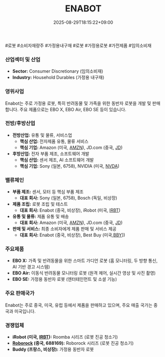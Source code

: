 ﻿---
title: "ENABOT"
date: 2025-08-29T18:15:22+09:00
lastmod: 2025-08-29T18:15:22+09:00
type: docs
sidebar:
  open: true
weight: 313
---
<div style="display:none">
  <meta property="article:published_time" content="2025-08-29T09:15:22Z" />
  <meta property="article:modified_time" content="2025-08-29T09:15:22Z" />
</div>
#로봇 #소비자재량주 #가정용내구재 #로봇 #가정용로봇 #가전제품 #임의소비재

### 산업섹터 및 산업

- **Sector:** Consumer Discretionary (임의소비재)
- **Industry:** Household Durables (가정용 내구재)

### 영위사업

Enabot는 주로 가정용 로봇, 특히 반려동물 및 가족을 위한 동반자 로봇을 개발 및 판매합니다. 주요 제품으로는 EBO X, EBO Air, EBO SE 등이 있습니다.

### 전방/후방산업

- **전방산업:** 유통 및 물류, 서비스업
    - **핵심 산업:** 전자제품 유통, 물류 서비스
    - **핵심 기업:** Amazon (미국, [AMZN](/company-analysis/amzn/)), JD.com (중국, [JD](/company-analysis/jd/))
- **후방산업:** 전자 부품 제조, 소프트웨어 개발
    - **핵심 산업:** 센서 제조, AI 소프트웨어 개발
    - **핵심 기업:** Sony (일본, 6758), NVIDIA (미국, [NVDA](/company-analysis/nvda/))

### 밸류체인

- **부품 제조:** 센서, 모터 등 핵심 부품 제조
    - **대표 회사:** Sony (일본, 6758), Bosch (독일, 비상장)
- **제품 조립:** 로봇 조립 및 테스트
    - **대표 회사:** Enabot (중국, 비상장), iRobot (미국, [IRBT](/company-analysis/irbt/))
- **유통 및 물류:** 제품 유통 및 배송
    - **대표 회사:** Amazon (미국, [AMZN](/company-analysis/amzn/)), JD.com (중국, [JD](/company-analysis/jd/))
- **판매 및 서비스:** 최종 소비자에게 제품 판매 및 서비스 제공
    - **대표 회사:** Enabot (중국, 비상장), Best Buy (미국,[BBY](/company-analysis/bby/)])

### 주요제품

- **EBO X:** 가족 및 반려동물을 위한 스마트 가디언 로봇 (홈 모니터링, 두 방향 통신, AI 기반 경고 시스템)
- **EBO Air:** 이동식 반려동물 모니터링 로봇 (원격 제어, 실시간 영상 및 사진 촬영)
- **EBO SE:** 가정용 동반자 로봇 (엔터테인먼트 및 소셜 기능)

### 주요 판매국가

Enabot는 주로 중국, 미국, 유럽 등에서 제품을 판매하고 있으며, 주요 매출 국가는 중국과 미국입니다.

### 경쟁업체

- **iRobot (미국, [IRBT](/company-analysis/irbt/)):** Roomba 시리즈 (로봇 진공 청소기)
- **[Roborock](/company-analysis/roborock/) (중국, 688169):** Roborock 시리즈 (로봇 진공 청소기)
- **Buddy (프랑스, 비상장):** 가정용 동반자 로봇
